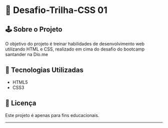 # 🎯 Desafio-Trilha-CSS 01

## 🕹️ Sobre o Projeto

O objetivo do projeto é treinar habilidades de desenvolvimento web utilizando HTML e CSS, realizado em cima do desafio do bootcamp santander na Dio.me


## 🚀 Tecnologias Utilizadas

- HTML5
- CSS3


## 📄 Licença

Este projeto é apenas para fins educacionais.

---




